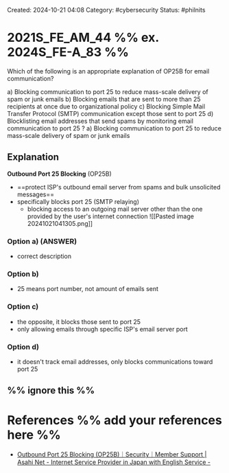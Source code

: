 Created: 2024-10-21 04:08
Category: #cybersecurity
Status: #philnits



# 2021S_FE_AM_44 %% ex. 2024S_FE-A_83 %%

Which of the following is an appropriate explanation of OP25B for email communication?

a) Blocking communication to port 25 to reduce mass-scale delivery of spam or junk emails
b) Blocking emails that are sent to more than 25 recipients at once due to organizational policy
c) Blocking Simple Mail Transfer Protocol (SMTP) communication except those sent to port 25
d) Blocklisting email addresses that send spams by monitoring email communication to port 25
? 
a) Blocking communication to port 25 to reduce mass-scale delivery of spam or junk emails

## Explanation
**Outbound Port 25 Blocking** (OP25B)
- ==protect ISP's outbound email server from spams and bulk unsolicited messages==
- specifically blocks port 25 (SMTP relaying)
	- blocking access to an outgoing mail server other than the one provided by the user's internet connection
![[Pasted image 20241021041305.png]]

### Option a) (ANSWER)
- correct description

### Option b)
- 25 means port number, not amount of emails sent

### Option c)
- the opposite, it blocks those sent to port 25
- only allowing emails through specific ISP's email server port

### Option d)
- it doesn't track email addresses, only blocks communications toward port 25


%% ignore this %%
---









# References %% add your references here %%
- [Outbound Port 25 Blocking (OP25B)｜Security｜Member Support | Asahi Net - Internet Service Provider in Japan with English Service -](https://asahi-net.jp/en/support/security/op25b/#:~:text=Outbound%20Port%2025%20Blocking%20(OP25B)%20is%20a%20measure%20to%20prevent,to%20the%20servers%20of%20recipients.)